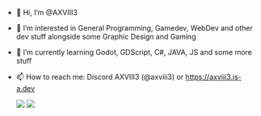 - 👋 Hi, I’m @AXVIII3
- 👀 I’m interested in General Programming, Gamedev, WebDev and other dev stuff alongside some Graphic Design and Gaming
- 🌱 I’m currently learning Godot, GDScript, C#, JAVA, JS and some more stuff
- 📫 How to reach me: Discord AXVIII3 (@axviii3) or https://axviii3.is-a.dev
  
  [![](https://github-readme-stats.vercel.app/api?username=AXVIII3&show_icons=true&theme=transparent&border_radius=10&title_color=bebebe&text_color=aeaeae&icon_color=f19762&rank_icon=github&hide_rank=true&include_all_commits=true&custom_title=Smile#gh-dark-mode-only)](https://github.com/anuraghazra/github-readme-stats#gh-dark-mode-only)
  [![](https://github-readme-stats.vercel.app/api?username=AXVIII3&show_icons=true&theme=default#gh-light-mode-only)](https://github.com/anuraghazra/github-readme-stats#gh-light-mode-only)
